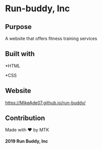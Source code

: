 # Run-buddy, Inc

## Purpose
A website that offers fitness training services


## Built with

*HTML

*CSS


## Website
https://MikeAde07.github.io/run-buddy/


## Contribution

Made with ❤️ by MTK

#### 2019 Run Buddy, Inc